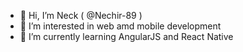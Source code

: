 - 👋 Hi, I’m Neck ( @Nechir-89 )
- 👀 I’m interested in web amd mobile development
- 🌱 I’m currently learning AngularJS and React Native


<!---
Nechir-89/Nechir-89 is a ✨ special ✨ repository because its `README.md` (this file) appears on your GitHub profile.
You can click the Preview link to take a look at your changes.
--->
